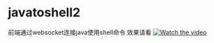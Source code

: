 # javatoshell2
前端通过websocket连接java使用shell命令
效果请看 
[![Watch the video](https://raw.github.com/GabLeRoux/WebMole/master/ressources/WebMole_Youtube_Video.png)](https://github.com/candyadmin/javatoshell2/blob/master/src/main/resources/static/Video_2018-11-27_200337.wmv)
